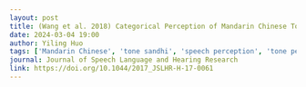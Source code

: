 ```yaml
---
layout: post
title: (Wang et al. 2018) Categorical Perception of Mandarin Chinese Tones 1-2 and Tones 1-4 - Effects of Aging and Signal Duration
date: 2024-03-04 19:00
author: Yiling Huo
tags: ['Mandarin Chinese', 'tone sandhi', 'speech perception', 'tone perception', 'speech rate']
journal: Journal of Speech Language and Hearing Research
link: https://doi.org/10.1044/2017_JSLHR-H-17-0061
---
```


